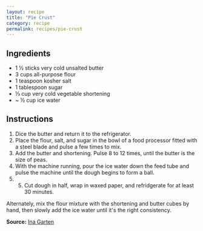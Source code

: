 ```yaml
---
layout: recipe
title: "Pie Crust"
category: recipe
permalink: recipes/pie-crust
---
```




## Ingredients
 - 1 &frac12; sticks very cold unsalted butter
 - 3 cups all-purpose flour
 - 1 teaspoon kosher salt
 - 1 tablespoon sugar
 - &#8531; cup very cold vegetable shortening
 - ~ &frac12; cup ice water

## Instructions
1. Dice the butter and return it to the refrigerator.
2. Place the flour, salt, and sugar in the bowl of a food processor fitted with a steel blade and pulse a few times to mix.
3. Add the butter and shortening. Pulse 8 to 12 times, until the butter is the size of peas.
4. With the machine running, pour the ice water down the feed tube and pulse the machine until the dough begins to form a ball.
5. 5. Cut dough in half, wrap in waxed paper, and refridgerate for at least 30 minutes.

Alternately, mix the flour mixture with the shortening and butter cubes by hand, then slowly add the ice water until it's the right consistency.



**Source:** [Ina Garten](http://www.foodnetwork.com/recipes/ina-garten/perfect-pie-crust-recipe.html?oc=linkback)